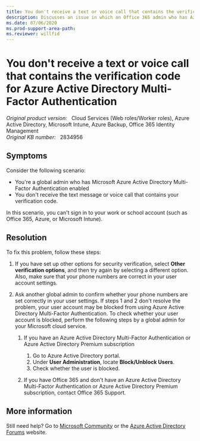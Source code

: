 ```yaml
---
title: You don't receive a text or voice call that contains the verification code for Azure Active Directory Multi-Factor Authentication
description: Discusses an issue in which an Office 365 admin who has Azure Active Directory Multi-Factor Authentication enabled doesn't receive a text or voice call that contains the verification code and, therefore, can't sign in to a work or school account. Provides a resolution.
ms.date: 07/06/2020
ms.prod-support-area-path: 
ms.reviewer: willfid
---
```

# You don't receive a text or voice call that contains the verification code for Azure Active Directory Multi-Factor Authentication

_Original product version:_ &nbsp; Cloud Services (Web roles/Worker roles), Azure Active Directory, Microsoft Intune, Azure Backup, Office 365 Identity Management  
_Original KB number:_ &nbsp; 2834956

## Symptoms

Consider the following scenario:

- You're a global admin who has Microsoft Azure Active Directory Multi-Factor Authentication enabled
- You don't receive the text message or voice call that contains your verification code.

In this scenario, you can't sign in to your work or school account (such as Office 365, Azure, or Microsoft Intune).

## Resolution

To fix this problem, follow these steps:

1. If you have set up other options for security verification, select **Other verification options**, and then try again by selecting a different option. Also, make sure that your phone numbers are correct in your user account settings.
2. Ask another global admin to confirm whether your phone numbers are set correctly in your user settings. If steps 1 and 2 don't resolve the problem, your user account may be blocked from using Azure Active Directory Multi-Factor Authentication. To check whether your user account is blocked, perform the following steps by a global admin for your Microsoft cloud service.

    1. If you have an Azure Active Directory Multi-Factor Authentication or Azure Active Directory Premium subscription

        1. Go to Azure Active Directory portal.
        2. Under **User Administration**, locate **Block/Unblock Users**.
        3. Check whether the user is blocked.

    2. If you have Office 365 and don't have an Azure Active Directory Multi-Factor Authentication or Azure Active Directory Premium subscription, contact Office 365 Support.

## More information

Still need help? Go to [Microsoft Community](https://answers.microsoft.com/) or the [Azure Active Directory Forums](https://social.msdn.microsoft.com/Forums/en-US/home?forum=windowsazuread) website.
